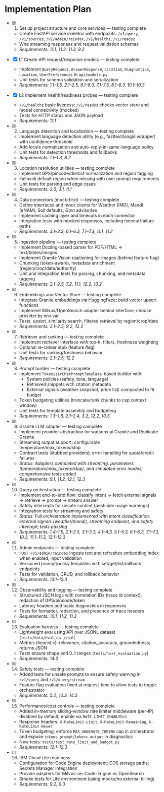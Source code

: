 # Implementation Plan

- [x] 1. Set up project structure and core services — testing complete
  - Create FastAPI service skeleton with endpoints: `/v1/query`, `/v1/sources`, `/v1/admin/reindex`, `/v1/healthz`, `/v1/readyz`
  - Wire streaming responses and request validation schemas
  - _Requirements: 11.1, 11.2, 11.3, 9.2_

- [x] 1.1 Create API request/response models — testing complete
  - Implement `QueryRequest`, `AnswerResponse`, `Citation`, `Diagnostics`, `Location`, `UserPreferences` in `api/models.py`
  - Unit tests for schema validation and serialization
  - _Requirements: 1.1–1.5, 2.1–2.5, 6.1–6.3, 7.1–7.3, 8.1–8.3, 10.1–10.3_

- [x] 1.2 Implement health/readiness probes — testing complete
  - `/v1/healthz` basic liveness; `/v1/readyz` checks vector store and model connectivity (mocked)
  - Tests for HTTP status and JSON payload
  - _Requirements: 11.1_

- [x] 2. Language detection and localization — testing complete
  - Implement language detection utility (e.g., fasttext/langid wrapper) with confidence threshold
  - Add locale normalization and auto-reply-in-same-language policy
  - Unit tests for detection thresholds and fallbacks
  - _Requirements: 1.1–1.3, 8.2_

- [x] 3. Location resolution utilities — testing complete
  - Implement GPS/pincode/district normalization and region tagging
  - Fallback default region when missing with user prompt requirements
  - Unit tests for parsing and edge cases
  - _Requirements: 2.5, 3.1, 4.1_

- [x] 4. Data connectors (mock-first) — testing complete
  - Define interfaces and mock clients for Weather (IMD), Mandi (eNAM), Soil defaults, Govt advisories
  - Implement caching layer and timeouts in each connector
  - Integration tests with mocked responses, including timeout/failure paths
  - _Requirements: 3.1–3.3, 6.1–6.3, 7.1–7.3, 11.1, 11.2_

- [x] 5. Ingestion pipeline — testing complete
  - Implement Docling-based parser for PDF/HTML → text/tables/images
  - Implement Granite Vision captioning for images (behind feature flag)
  - Chunking (token-aware), metadata enrichment (region/crop/date/authority)
  - Unit and integration tests for parsing, chunking, and metadata tagging
  - _Requirements: 2.1–2.5, 7.2, 11.1, 12.2, 13.2_

- [x] 6. Embeddings and Vector Store — testing complete
  - Integrate Granite embeddings via HuggingFace; build vector upsert functions
  - Implement Milvus/OpenSearch adapter behind interface; choose provider by env var
  - Tests: upsert, similarity search, filtered retrieval by region/crop/date
  - _Requirements: 2.1–2.5, 9.2, 12.2_

- [x] 7. Retriever and ranking — testing complete
  - Implement retriever interface with top-k, filters, freshness weighting
  - Optional re-ranker stub (feature flag)
  - Unit tests for ranking/freshness behavior
  - _Requirements: 2.1–2.5, 12.2_

- [x] 8. Prompt builder — testing complete
  - Implement `TokenizerChatPromptTemplate`-based builder with:
    - System policies (safety, tone, language)
    - Retrieved snippets with citation metadata
    - External signals (weather snapshot, price list) compacted to fit budget
  - Token budgeting utilities (truncate/rank chunks to cap context window)
  - Unit tests for template assembly and budgeting
  - _Requirements: 1.3–1.5, 2.1–2.4, 3.2, 12.2, 10.3_

- [x] 9. Granite LLM adapter — testing complete
  - Implement provider abstraction for watsonx.ai Granite and Replicate Granite
  - Streaming output support; configurable temperature/max_tokens/stop
  - Contract tests (stubbed providers); error handling for quota/credit failures
  - _Status: Adapters completed with streaming, parameters (temperature/max_tokens/stop), and simulated error modes; comprehensive tests added_
  - _Requirements: 9.1, 11.2, 12.1, 12.3_

- [x] 10. Query orchestration — testing complete
  - Implement end-to-end flow: classify intent → fetch external signals → retrieve → prompt → stream answer
  - Safety intercepts for unsafe content (pesticide usage warnings)
  - Integration tests for streaming and safety
  - _Status: Full orchestration implemented with intent classification, external signals (weather/mandi), streaming endpoint, and safety intercept; tests passing_
  - _Requirements: 1.4–1.5, 2.1–2.5, 3.1–3.3, 4.1–4.3, 5.1–5.3, 6.1–6.3, 7.1–7.3, 10.3, 11.1–11.3, 12.1–12.3_

- [x] 11. Admin endpoints — testing complete
  - `POST /v1/admin/reindex` ingests text and refreshes embedding index when enabled; input validation
  - Versioned prompt/policy templates with set/get/list/rollback endpoints
  - Tests for validation, CRUD, and rollback behavior
  - _Requirements: 13.1–13.3_

- [x] 12. Observability and logging — testing complete
  - Structured JSON logs with correlation IDs (trace id context), redaction of GPS/pincode/token
  - Latency headers and basic diagnostics in responses
  - Tests for formatter, redaction, and presence of trace headers
  - _Requirements: 10.1, 11.2, 11.3_

- [x] 13. Evaluation harness — testing complete
  - Lightweight eval using API over JSONL dataset (`tests/data/eval_qa.jsonl`)
  - Metrics (heuristic): relevance, citation_accuracy, groundedness; returns JSON
  - Tests ensure shape and 0..1 ranges (`tests/test_evaluation.py`)
  - _Requirements: 14.2_

- [x] 14. Safety tests — testing complete
  - Added tests for unsafe prompts to ensure safety warning in `/v1/query` and `/v1/query/stream`
  - Feature flag evaluation fixed at request-time to allow tests to toggle orchestrator
  - _Requirements: 5.2, 10.3, 14.3_

- [x] 15. Performance/cost controls — testing complete
  - Added in-memory sliding-window rate limiter middleware (per-IP), disabled by default; enable via `RATE_LIMIT_ENABLED=1`
  - Response headers: `X-RateLimit-Limit`, `X-RateLimit-Remaining`, `X-RateLimit-Reset`
  - Token budgeting: enforce `MAX_GENERATE_TOKENS` cap in orchestrator and expose `tokens_prompt`/`tokens_output` in diagnostics
  - New tests: `tests/test_rate_limit_and_budget.py`
  - _Requirements: 12.1–12.3_

- [ ] 16. IBM Cloud Lite readiness
  - Configuration for Code Engine deployment; COS storage paths; Secrets Manager integration
  - Provide adapters for Milvus-on-Code-Engine vs OpenSearch
  - Smoke tests for Lite environment (using mocks/no external billing)
  - _Requirements: 9.2, 9.3_
